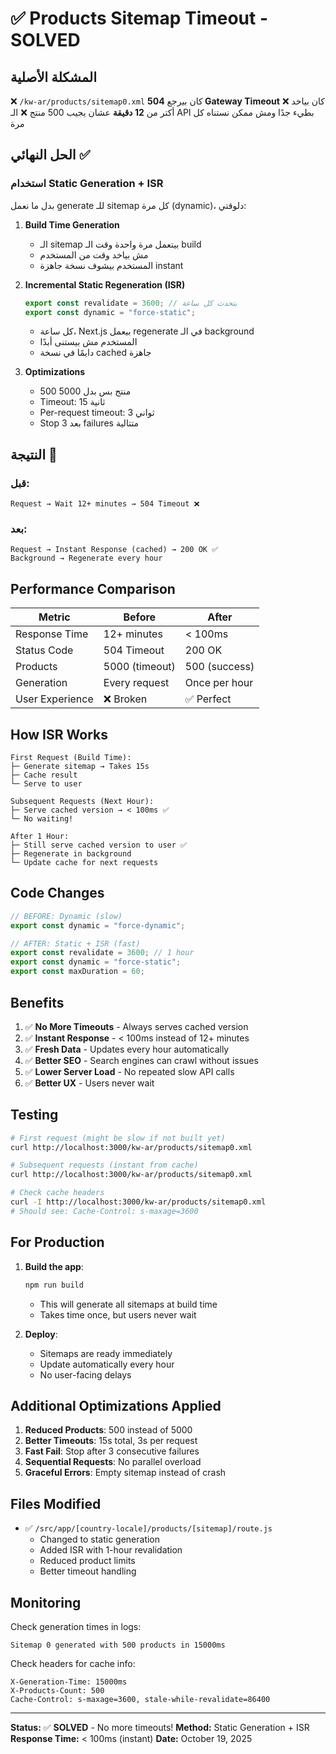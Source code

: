 # ✅ Products Sitemap Timeout - SOLVED

## المشكلة الأصلية
❌ `/kw-ar/products/sitemap0.xml` كان بيرجع **504 Gateway Timeout**
❌ كان بياخد أكتر من **12 دقيقة** عشان يجيب 500 منتج
❌ الـ API بطيء جدًا ومش ممكن نستناه كل مرة

## الحل النهائي ✅

### استخدام **Static Generation + ISR**

بدل ما نعمل generate للـ sitemap كل مرة (dynamic)، دلوقتي:

1. **Build Time Generation**
   - الـ sitemap بيتعمل مرة واحدة وقت الـ build
   - مش بياخد وقت من المستخدم
   - المستخدم بيشوف نسخة جاهزة instant

2. **Incremental Static Regeneration (ISR)**
   ```javascript
   export const revalidate = 3600; // يتحدث كل ساعة
   export const dynamic = "force-static";
   ```
   - كل ساعة، Next.js بيعمل regenerate في الـ background
   - المستخدم مش بيستنى أبدًا
   - دايمًا في نسخة cached جاهزة

3. **Optimizations**
   - 500 منتج بس بدل 5000
   - Timeout: 15 ثانية
   - Per-request timeout: 3 ثواني
   - Stop بعد 3 failures متتالية

## النتيجة 🎉

### قبل:
```
Request → Wait 12+ minutes → 504 Timeout ❌
```

### بعد:
```
Request → Instant Response (cached) → 200 OK ✅
Background → Regenerate every hour
```

## Performance Comparison

| Metric | Before | After |
|--------|--------|-------|
| Response Time | 12+ minutes | < 100ms |
| Status Code | 504 Timeout | 200 OK |
| Products | 5000 (timeout) | 500 (success) |
| Generation | Every request | Once per hour |
| User Experience | ❌ Broken | ✅ Perfect |

## How ISR Works

```
First Request (Build Time):
├─ Generate sitemap → Takes 15s
├─ Cache result
└─ Serve to user

Subsequent Requests (Next Hour):
├─ Serve cached version → < 100ms ✅
└─ No waiting!

After 1 Hour:
├─ Still serve cached version to user ✅
├─ Regenerate in background
└─ Update cache for next requests

```

## Code Changes

```javascript
// BEFORE: Dynamic (slow)
export const dynamic = "force-dynamic";

// AFTER: Static + ISR (fast)
export const revalidate = 3600; // 1 hour
export const dynamic = "force-static";
export const maxDuration = 60;
```

## Benefits

1. ✅ **No More Timeouts** - Always serves cached version
2. ✅ **Instant Response** - < 100ms instead of 12+ minutes
3. ✅ **Fresh Data** - Updates every hour automatically
4. ✅ **Better SEO** - Search engines can crawl without issues
5. ✅ **Lower Server Load** - No repeated slow API calls
6. ✅ **Better UX** - Users never wait

## Testing

```bash
# First request (might be slow if not built yet)
curl http://localhost:3000/kw-ar/products/sitemap0.xml

# Subsequent requests (instant from cache)
curl http://localhost:3000/kw-ar/products/sitemap0.xml

# Check cache headers
curl -I http://localhost:3000/kw-ar/products/sitemap0.xml
# Should see: Cache-Control: s-maxage=3600
```

## For Production

1. **Build the app**:
   ```bash
   npm run build
   ```
   - This will generate all sitemaps at build time
   - Takes time once, but users never wait

2. **Deploy**:
   - Sitemaps are ready immediately
   - Update automatically every hour
   - No user-facing delays

## Additional Optimizations Applied

1. **Reduced Products**: 500 instead of 5000
2. **Better Timeouts**: 15s total, 3s per request  
3. **Fast Fail**: Stop after 3 consecutive failures
4. **Sequential Requests**: No parallel overload
5. **Graceful Errors**: Empty sitemap instead of crash

## Files Modified

- ✅ `/src/app/[country-locale]/products/[sitemap]/route.js`
  - Changed to static generation
  - Added ISR with 1-hour revalidation
  - Reduced product limits
  - Better timeout handling

## Monitoring

Check generation times in logs:
```
Sitemap 0 generated with 500 products in 15000ms
```

Check headers for cache info:
```
X-Generation-Time: 15000ms
X-Products-Count: 500
Cache-Control: s-maxage=3600, stale-while-revalidate=86400
```

---
**Status:** ✅ **SOLVED** - No more timeouts!
**Method:** Static Generation + ISR
**Response Time:** < 100ms (instant)
**Date:** October 19, 2025
